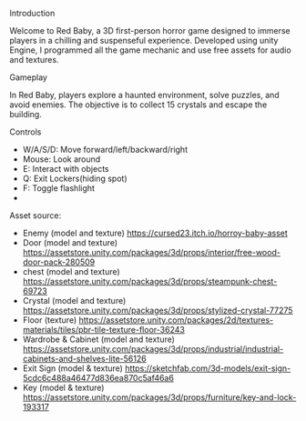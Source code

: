 

Introduction

Welcome to Red Baby, a 3D first-person horror game designed to immerse players in a chilling and suspenseful experience. Developed using unity Engine, I programmed all the game mechanic and use free assets for audio and textures.

Gameplay

In Red Baby, players explore a haunted environment, solve puzzles, and avoid enemies. The objective is to collect 15 crystals and escape the building.

Controls
- W/A/S/D: Move forward/left/backward/right
- Mouse: Look around
- E: Interact with objects
- Q: Exit Lockers(hiding spot)
- F: Toggle flashlight
- [Space]: jump

Asset source:
- Enemy (model and texture) https://cursed23.itch.io/horroy-baby-asset
- Door (model and texture) https://assetstore.unity.com/packages/3d/props/interior/free-wood-door-pack-280509
- chest (model and texture) https://assetstore.unity.com/packages/3d/props/steampunk-chest-69723
- Crystal (model and texture) https://assetstore.unity.com/packages/3d/props/stylized-crystal-77275
- Floor (texture) https://assetstore.unity.com/packages/2d/textures-materials/tiles/pbr-tile-texture-floor-36243
- Wardrobe & Cabinet (model and texture) https://assetstore.unity.com/packages/3d/props/industrial/industrial-cabinets-and-shelves-lite-56126
- Exit Sign (model & texture) https://sketchfab.com/3d-models/exit-sign-5cdc6c488a46477d836ea870c5af46a6
- Key (model & texture) https://assetstore.unity.com/packages/3d/props/furniture/key-and-lock-193317
